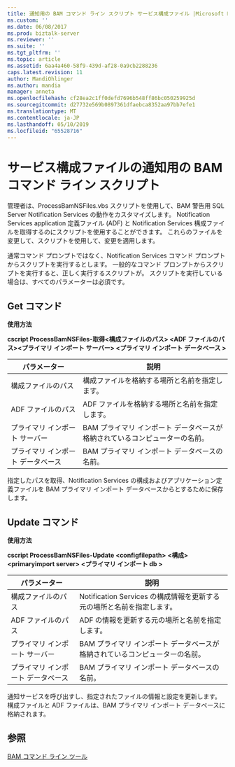 ```yaml
---
title: 通知用の BAM コマンド ライン スクリプト サービス構成ファイル |Microsoft Docs
ms.custom: ''
ms.date: 06/08/2017
ms.prod: biztalk-server
ms.reviewer: ''
ms.suite: ''
ms.tgt_pltfrm: ''
ms.topic: article
ms.assetid: 6aa4a460-58f9-439d-af28-0a9cb2288236
caps.latest.revision: 11
author: MandiOhlinger
ms.author: mandia
manager: anneta
ms.openlocfilehash: cf28ea2c1ff0defd7696b548ff86bc050259925d
ms.sourcegitcommit: d27732e569b0897361dfaebca8352aa97bb7efe1
ms.translationtype: MT
ms.contentlocale: ja-JP
ms.lasthandoff: 05/10/2019
ms.locfileid: "65528716"
---
```

# <a name="bam-command-line-script-for-notification-services-configuration-files"></a>サービス構成ファイルの通知用の BAM コマンド ライン スクリプト
管理者は、ProcessBamNSFiles.vbs スクリプトを使用して、BAM 警告用 SQL Server Notification Services の動作をカスタマイズします。 Notification Services application 定義ファイル (ADF) と Notification Services 構成ファイルを取得するのにスクリプトを使用することができます。 これらのファイルを変更して、スクリプトを使用して、変更を適用します。  
  
 通常コマンド プロンプトではなく、Notification Services コマンド プロンプトからスクリプトを実行するとします。 一般的なコマンド プロンプトからスクリプトを実行すると、正しく実行するスクリプトが。 スクリプトを実行している場合は、すべてのパラメーターは必須です。  
  
## <a name="get-command"></a>Get コマンド  
 **使用方法**  
  
 **cscript ProcessBamNSFiles-取得\<構成ファイルのパス\> \<ADF ファイルのパス\>\<プライマリ インポート サーバー\> \<プライマリ インポート データベース  \>**  
  
|パラメーター|説明|  
|---------------|-----------------|  
|構成ファイルのパス|構成ファイルを格納する場所と名前を指定します。|  
|ADF ファイルのパス|ADF ファイルを格納する場所と名前を指定します。|  
|プライマリ インポート サーバー|BAM プライマリ インポート データベースが格納されているコンピューターの名前。|  
|プライマリ インポート データベース|BAM プライマリ インポート データベースの名前。|  
  
 指定したパスを取得、Notification Services の構成およびアプリケーション定義ファイルを BAM プライマリ インポート データベースからとするために保存します。  
  
## <a name="update-command"></a>Update コマンド  
 **使用方法**  
  
 **cscript ProcessBamNSFiles-Update \<configfilepath\> \<構成\>\<primaryimport server\> \<プライマリ インポート db  \>**  
  
|パラメーター|説明|  
|---------------|-----------------|  
|構成ファイルのパス|Notification Services の構成情報を更新する元の場所と名前を指定します。|  
|ADF ファイルのパス|ADF の情報を更新する元の場所と名前を指定します。|  
|プライマリ インポート サーバー|BAM プライマリ インポート データベースが格納されているコンピューターの名前。|  
|プライマリ インポート データベース|BAM プライマリ インポート データベースの名前。|  
  
 通知サービスを呼び出すし、指定されたファイルの情報と設定を更新します。 構成ファイルと ADF ファイルは、BAM プライマリ インポート データベースに格納されます。  
  
## <a name="see-also"></a>参照  
 [BAM コマンド ライン ツール](../core/bam-command-line-tools.md)